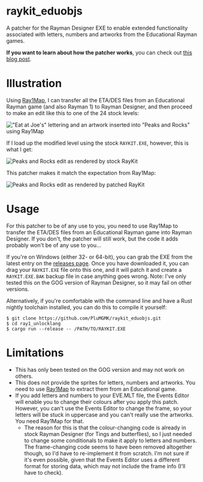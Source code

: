 raykit_eduobjs
==============

A patcher for the Rayman Designer EXE to enable extended functionality associated with letters, numbers and artworks from the Educational Rayman games.

__If you want to learn about how the patcher works__, you can check out [this blog post](https://www.vigovproductions.net/interactive/raykit-eduobjs.html).

# Illustration

Using [Ray1Map](https://github.com/Adsolution/Ray1Map), I can transfer all the ETA/DES files from an Educational Rayman game (and also Rayman 1) to Rayman Designer,
and then proceed to make an edit like this to one of the 24 stock levels:

!["Eat at Joe's" lettering and an artwork inserted into "Peaks and Rocks" using Ray1Map](https://vigovproductions.net/interactive/images/raykit-eduobjs/snip-1603909889.png)

If I load up the modified level using the stock `RAYKIT.EXE`, however, this is what I get:

![Peaks and Rocks edit as rendered by stock RayKit](https://vigovproductions.net/interactive/images/raykit-eduobjs/screenshot-1603922394.jpg)

This patcher makes it match the expectation from Ray1Map:

![Peaks and Rocks edit as rendered by patched RayKit](https://vigovproductions.net/interactive/images/raykit-eduobjs/screenshot-1603918009.jpg)

# Usage

For this patcher to be of any use to you, you need to use Ray1Map to transfer the ETA/DES files from an Educational Rayman game into Rayman Designer.
If you don't, the patcher will still work, but the code it adds probably won't be of any use to you…

If you're on Windows (either 32- or 64-bit), you can grab the EXE from the latest entry on the [releases page](https://github.com/PluMGMK/raykit_eduobjs/releases).
Once you have downloaded it, you can drag your `RAYKIT.EXE` file onto this one, and it will patch it and create a `RAYKIT.EXE.BAK` backup file in case anything goes wrong.
Note: I've only tested this on the GOG version of Rayman Designer, so it may fail on other versions.

Alternatively, if you're comfortable with the command line and have a Rust nightly toolchain installed, you can do this to compile it yourself:
```
$ git clone https://github.com/PluMGMK/raykit_eduobjs.git
$ cd ray1_unlocklang
$ cargo run --release -- /PATH/TO/RAYKIT.EXE
```

# Limitations

* This has only been tested on the GOG version and may not work on others.
* This does not provide the sprites for letters, numbers and artworks. You need to use [Ray1Map](https://github.com/Adsolution/Ray1Map) to extract them from an Educational game.
* If you add letters and numbers to your EVE.MLT file, the Events Editor will enable you to change their colours after you apply this patch.
However, you can't use the Events Editor to change the frame, so your letters will be stuck in uppercase and you can't really use the artworks. You need Ray1Map for that.
  - The reason for this is that the colour-changing code is already in stock Rayman Designer (for Tings and butterflies), so I just needed to change some conditionals to make it apply to letters and numbers.
The frame-changing code seems to have been removed altogether though, so I'd have to re-implement it from scratch.
I'm not sure if it's even possible, given that the Events Editor uses a different format for storing data, which may not include the frame info (I'll have to check).
